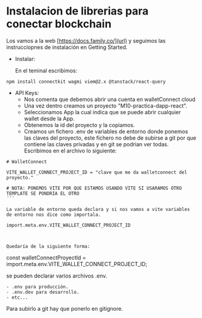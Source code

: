 # Instalacion de librerias para conectar blockchain

Los vamos a la web [https://docs.family.co/](url) y seguimos las instrucciopnes de instalación en Getting Started.
- Instalar:

	En el teminal escribimos:
```
npm install connectkit wagmi viem@2.x @tanstack/react-query
```

- API Keys:
	- Nos comenta que debemos abrir una cuenta en walletConnect cloud
	- Una vez dentro creamos un proyecto "M10-practica-dapp-react".
	- Seleccionamos App la cual indica que se puede abrir cualquier wallet desde la App.
	- Obtenemos la id del proyecto y la copiamos.
	- Creamos un fichero .env de variables de entorno donde ponemos las claves del proyecto, este fichero no debe de subirse a git por que contiene las claves privadas y en git se podrian ver todas.
Escribimos en el archivo lo siguiente:
```
# WalletConnect

VITE_WALLET_CONNECT_PROJECT_ID = "clave que me da walletconnect del proyecto."

# NOTA: PONEMOS VITE POR QUE ESTAMOS USANDO VITE SI USARAMOS OTRO TEMPLATE SE PONDRIA EL OTRO 
´´´

La variable de entorno queda declara y si nos vamos a vite variables de entorno nos dice como importala.

```
	import.meta.env.VITE_WALLET_CONNECT_PROJECT_ID

```


Quedaría de la siguiente forma:

```
const walletConnectProyectId = import.meta.env.VITE_WALLET_CONNECT_PROJECT_ID;

se pueden declarar varios archivos .env.

	- .env para producción.
	- .env.dev para desarrollo.
	- etc...

Para subirlo a git hay que ponerlo en gitignore.


